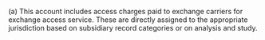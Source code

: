 (a) This account includes access charges paid to exchange carriers for exchange access service. These are directly assigned to the appropriate jurisdiction based on subsidiary record categories or on analysis and study.

